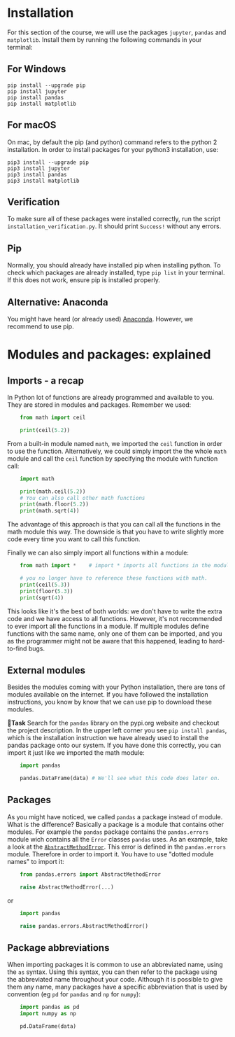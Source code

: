 # Installation
For this section of the course, we will use the packages `jupyter`, `pandas` and `matplotlib`. Install them by running
the following commands in your terminal:

## For Windows
```
pip install --upgrade pip
pip install jupyter
pip install pandas
pip install matplotlib
```

## For macOS
On mac, by default the pip (and python) command refers to the python 2 installation. In order to install packages for
your python3 installation, use:
```
pip3 install --upgrade pip
pip3 install jupyter
pip3 install pandas
pip3 install matplotlib
```

## Verification
To make sure all of these packages were installed correctly, run the script `installation_verification.py`. It should print `Success!` without any errors.

## Pip
Normally, you should already have installed pip when installing python. To check which packages are already installed, type `pip list` in your terminal. If this does not work, ensure pip is installed properly.

## Alternative: Anaconda
You might have heard (or already used) <a href="https://www.anaconda.com/download">Anaconda</a>. However, we recommend to use pip.

# Modules and packages: explained

## Imports - a recap
In Python lot of functions are already programmed and available to you. They are stored in modules and packages. Remember we used:

```python
	from math import ceil

	print(ceil(5.2))
```

From a built-in module named `math`, we imported the `ceil` function in order to use the function. Alternatively, we could simply import the the whole `math` module and call the `ceil` function by specifying the module with function call:

```python
    import math

    print(math.ceil(5.2))
    # You can also call other math functions
    print(math.floor(5.2))
    print(math.sqrt(4))
```
The advantage of this approach is that you can call all the functions in the math module this way. The downside is that you have to write slightly more code every time you want to call this function.

Finally we can also simply import all functions within a module:
```python
    from math import *    # import * imports all functions in the module

    # you no longer have to reference these functions with math.
    print(ceil(5.3))
    print(floor(5.3))
    print(sqrt(4))
```
This looks like it's the best of both worlds: we don't have to write the extra code and we have access to all functions. However, it's not recommended to ever import all the functions in a module. If multiple modules define functions with the same name, only one of them can be imported, and you as the programmer might not be aware that this happened, leading to hard-to-find bugs.

## External modules
Besides the modules coming with your Python installation, there are tons of modules available on the internet. If you have followed the installation instructions, you know by know that we can use pip to download these modules.

**🧰Task** Search for the `pandas` library on the <a>pypi.org</a> website and checkout the project description. In the upper left corner you see `pip install pandas`, which is the installation instruction we have already used to install the pandas package onto our system. If you have done this correctly, you can import it just like we imported the math module:

```python
    import pandas

    pandas.DataFrame(data) # We'll see what this code does later on.
```

## Packages
As you might have noticed, we called `pandas` a package instead of module. What is the difference? Basically a package is a module that contains other modules. For example the `pandas` package contains the `pandas.errors` module wich contains all the `Error` classes `pandas` uses. As an example, take a look at the [`AbstractMethodError`](https://pandas.pydata.org/docs/reference/api/pandas.errors.AbstractMethodError.html#pandas.errors.AbstractMethodError). This error is defined in the `pandas.errors` module. Therefore in order to import it. You have to use "dotted module names" to import it:
```python
    from pandas.errors import AbstractMethodError

    raise AbstractMethodError(...)
```
or
```python
    import pandas

    raise pandas.errors.AbstractMethodError()
```

## Package abbreviations
When importing packages it is common to use an abbreviated name, using the `as` syntax. Using this syntax, you can then refer to the package using the abbreviated name throughout your code. Although it is possible to give them any name, many packages have a specific abbreviation that is used by convention (eg `pd` for `pandas` and `np` for `numpy`):

```python
	import pandas as pd
	import numpy as np

	pd.DataFrame(data)

```

